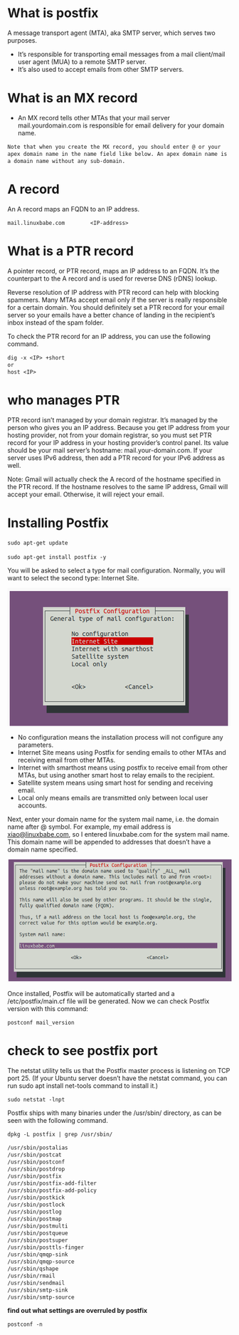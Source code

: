 # What is postfix
A message transport agent (MTA), aka SMTP server, which serves two purposes.
 - It’s responsible for transporting email messages from a mail client/mail user agent (MUA) to a remote SMTP server.
 - It’s also used to accept emails from other SMTP servers.
# What is an MX record
- An MX record tells other MTAs that your mail server mail.yourdomain.com is responsible for email delivery for your domain name.
```
Note that when you create the MX record, you should enter @ or your apex domain name in the name field like below. An apex domain name is a domain name without any sub-domain.
```
# A record
An A record maps an FQDN to an IP address.
```
mail.linuxbabe.com        <IP-address>
```
# What is a PTR record
A pointer record, or PTR record, maps an IP address to an FQDN. It’s the counterpart to the A record and is used for reverse DNS (rDNS) lookup.

Reverse resolution of IP address with PTR record can help with blocking spammers. Many MTAs accept email only if the server is really responsible for a certain domain. You should definitely set a PTR record for your email server so your emails have a better chance of landing in the recipient’s inbox instead of the spam folder.

To check the PTR record for an IP address, you can use the following command.
```
dig -x <IP> +short
or
host <IP>
```
# who manages PTR
PTR record isn’t managed by your domain registrar. It’s managed by the person who gives you an IP address. Because you get IP address from your hosting provider, not from your domain registrar, so you must set PTR record for your IP address in your hosting provider’s control panel. Its value should be your mail server’s hostname: mail.your-domain.com. If your server uses IPv6 address, then add a PTR record for your IPv6 address as well.

Note: Gmail will actually check the A record of the hostname specified in the PTR record. If the hostname resolves to the same IP address, Gmail will accept your email. Otherwise, it will reject your email.

# Installing Postfix
```
sudo apt-get update

sudo apt-get install postfix -y
```

You will be asked to select a type for mail configuration. Normally, you will want to select the second type: Internet Site.

![logo](/images/internet.png)

- No configuration means the installation process will not configure any parameters.
- Internet Site means using Postfix for sending emails to other MTAs and receiving email from other MTAs.
- Internet with smarthost means using postfix to receive email from other MTAs, but using another smart host to relay emails to the recipient.
- Satellite system means using smart host for sending and receiving email.
- Local only means emails are transmitted only between local user accounts.

Next, enter your domain name for the system mail name, i.e. the domain name after @ symbol. For example, my email address is xiao@linuxbabe.com, so I entered linuxbabe.com for the system mail name. This domain name will be appended to addresses that doesn’t have a domain name specified.

![logo](/images/postfix_config.png)

Once installed, Postfix will be automatically started and a /etc/postfix/main.cf file will be generated. Now we can check Postfix version with this command:

```
postconf mail_version
```
# check to see postfix port
The netstat utility tells us that the Postfix master process is listening on TCP port 25. (If your Ubuntu server doesn’t have the netstat command, you can run sudo apt install net-tools command to install it.)

```
sudo netstat -lnpt
```

Postfix ships with many binaries under the /usr/sbin/ directory, as can be seen with the following command.

```
dpkg -L postfix | grep /usr/sbin/
```

```
/usr/sbin/postalias
/usr/sbin/postcat
/usr/sbin/postconf
/usr/sbin/postdrop
/usr/sbin/postfix
/usr/sbin/postfix-add-filter
/usr/sbin/postfix-add-policy
/usr/sbin/postkick
/usr/sbin/postlock
/usr/sbin/postlog
/usr/sbin/postmap
/usr/sbin/postmulti
/usr/sbin/postqueue
/usr/sbin/postsuper
/usr/sbin/posttls-finger
/usr/sbin/qmqp-sink
/usr/sbin/qmqp-source
/usr/sbin/qshape
/usr/sbin/rmail
/usr/sbin/sendmail
/usr/sbin/smtp-sink
/usr/sbin/smtp-source
```

**find out what settings are overruled by postfix**
```
postconf -n
```